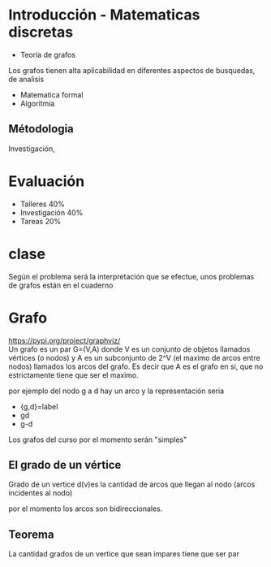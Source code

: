 # Introducción - Matematicas discretas
* Teoría de grafos

Los grafos tienen alta aplicabilidad en diferentes aspectos de busquedas, de analisis

* Matematica formal
* Algoritmia

## Métodologia
Investigación,

# Evaluación
* Talleres 40%
* Investigación 40%
* Tareas 20%


# clase
Según el problema será la interpretación que se efectue, unos problemas de grafos están en el cuaderno

# Grafo
https://pypi.org/project/graphviz/  
Un grafo es un par
G=(V,A)
donde V es un conjunto de objetos llamados vértices (o nodos) y A es un subconjunto de 2^V (el maximo de arcos entre nodos) llamados los arcos del grafo. Es decir que A es el grafo en si, que no estrictamente tiene que ser el maximo.

por ejemplo del nodo g a d hay un arco y la representación seria
* {g,d}=label
* gd
* g-d

Los grafos del curso por el momento serán "simples"

## El grado de un vértice
Grado de un vertice d(v)es la cantidad de arcos que llegan al nodo (arcos incidentes al nodo)

por el momento los arcos son bidireccionales.

## Teorema
La cantidad grados de un vertice que sean impares tiene que ser par